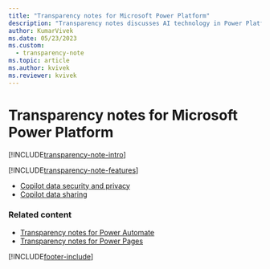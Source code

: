 ```yaml
---
title: "Transparency notes for Microsoft Power Platform"
description: "Transparency notes discusses AI technology in Power Platform and the key considerations for making use of this technology responsibly."
author: KumarVivek 
ms.date: 05/23/2023
ms.custom: 
  - transparency-note
ms.topic: article
ms.author: kvivek
ms.reviewer: kvivek
---
```


# Transparency notes for Microsoft Power Platform

[!INCLUDE[transparency-note-intro](includes/transparency-note-intro.md)]

[!INCLUDE[transparency-note-features](includes/transparency-note-features.md)]

- [Copilot data security and privacy](transparency-note-copilot-data-security-privacy.md)
- [Copilot data sharing](transparency-note-copilot-data-sharing.md)

### Related content

- [Transparency notes for Power Automate](/power-automate/transparency-note)
- [Transparency notes for Power Pages](/power-pages/transparency-note)

[!INCLUDE[footer-include](includes/footer-banner.md)]
